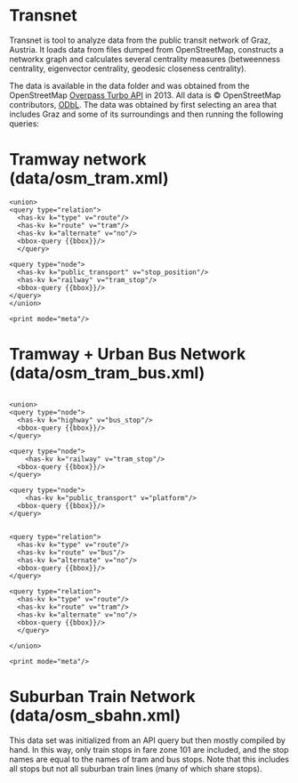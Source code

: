 Transnet
==============================

Transnet is tool to analyze data from the public transit network of Graz, Austria. It loads data from files dumped from OpenStreetMap, constructs a networkx graph and calculates several centrality measures (betweenness centrality, eigenvector centrality, geodesic closeness centrality).

The data is available in the data folder and was obtained from the OpenStreetMap [Overpass Turbo API](http://overpass-turbo.eu/) in 2013. All data is © OpenStreetMap contributors, [ODbL](http://www.openstreetmap.org/copyright). The data was obtained by first selecting an area that includes Graz and some of its surroundings and then running the following queries:

Tramway network (data/osm_tram.xml)
========

```
<union>
<query type="relation">
  <has-kv k="type" v="route"/>
  <has-kv k="route" v="tram"/>
  <has-kv k="alternate" v="no"/>
  <bbox-query {{bbox}}/>
  </query>
  
<query type="node">
  <has-kv k="public_transport" v="stop_position"/>
  <has-kv k="railway" v="tram_stop"/>
  <bbox-query {{bbox}}/>
</query>
</union>

<print mode="meta"/>
```

Tramway + Urban Bus Network (data/osm_tram_bus.xml)
========

```

<union>
<query type="node">
  <has-kv k="highway" v="bus_stop"/>
  <bbox-query {{bbox}}/>
</query>
  
<query type="node">
    <has-kv k="railway" v="tram_stop"/>
  <bbox-query {{bbox}}/>
</query>
  
<query type="node">
    <has-kv k="public_transport" v="platform"/>
  <bbox-query {{bbox}}/>
</query>
  
  
<query type="relation">
  <has-kv k="type" v="route"/>
  <has-kv k="route" v="bus"/>
  <has-kv k="alternate" v="no"/>
  <bbox-query {{bbox}}/>
</query> 

<query type="relation">
  <has-kv k="type" v="route"/>
  <has-kv k="route" v="tram"/>
  <has-kv k="alternate" v="no"/>
  <bbox-query {{bbox}}/>
  </query> 

</union>

<print mode="meta"/>
```


Suburban Train Network (data/osm_sbahn.xml)
========
This data set was initialized from an API query but then mostly compiled by hand. In this way, only train stops in fare zone 101 are included, and the stop names are equal to the names of tram and bus stops. Note that this includes all stops but not all suburban train lines (many of which share stops).
